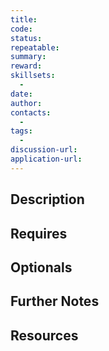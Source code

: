 ```yaml
---
title: 
code: 
status: 
repeatable: 
summary: 
reward: 
skillsets:
  - 
date: 
author: 
contacts:
  - 
tags: 
  - 
discussion-url:
application-url:
---
```


## Description

## Requires

## Optionals

## Further Notes

## Resources